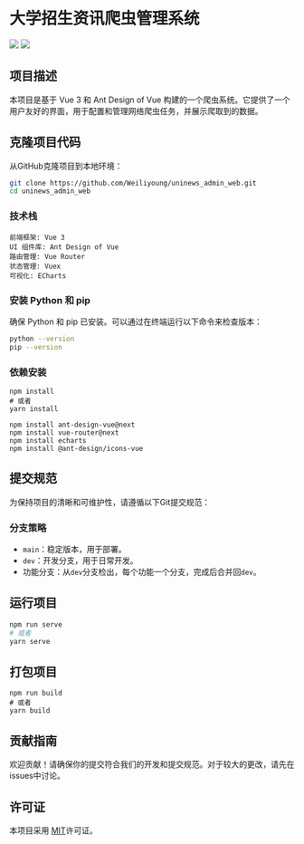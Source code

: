 # 大学招生资讯爬虫管理系统

![](https://img.shields.io/badge/Language-Vue3-blue.svg)
![](https://img.shields.io/badge/license-AntDesign-green.svg)

## 项目描述

本项目是基于 Vue 3 和 Ant Design of Vue 构建的一个爬虫系统。它提供了一个用户友好的界面，用于配置和管理网络爬虫任务，并展示爬取到的数据。
## 克隆项目代码

从GitHub克隆项目到本地环境：

```bash
git clone https://github.com/Weiliyoung/uninews_admin_web.git
cd uninews_admin_web
```

### 技术栈
```
前端框架: Vue 3
UI 组件库: Ant Design of Vue
路由管理: Vue Router
状态管理: Vuex
可视化: ECharts
```

### 安装 Python 和 pip

确保 Python 和 pip 已安装。可以通过在终端运行以下命令来检查版本：

```bash
python --version
pip --version
```

### 依赖安装

```
npm install
# 或者
yarn install

npm install ant-design-vue@next
npm install vue-router@next
npm install echarts
npm install @ant-design/icons-vue
```

## 提交规范

为保持项目的清晰和可维护性，请遵循以下Git提交规范：

### 分支策略

- `main`：稳定版本，用于部署。
- `dev`：开发分支，用于日常开发。
- 功能分支：从`dev`分支检出，每个功能一个分支，完成后合并回`dev`。

## 运行项目
```bash
npm run serve
# 或者
yarn serve
```
## 打包项目
```
npm run build
# 或者
yarn build
```

## 贡献指南

欢迎贡献！请确保你的提交符合我们的开发和提交规范。对于较大的更改，请先在issues中讨论。

## 许可证

本项目采用 [MIT](LICENSE)许可证。

